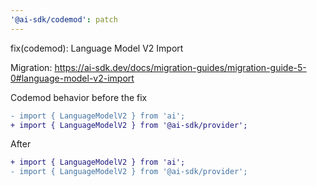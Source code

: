 ```yaml
---
'@ai-sdk/codemod': patch
---
```


fix(codemod): Language Model V2 Import

Migration: https://ai-sdk.dev/docs/migration-guides/migration-guide-5-0#language-model-v2-import

Codemod behavior before the fix

```diff
- import { LanguageModelV2 } from 'ai';
+ import { LanguageModelV2 } from '@ai-sdk/provider';
```

After

```diff
+ import { LanguageModelV2 } from 'ai';
- import { LanguageModelV2 } from '@ai-sdk/provider';
```
